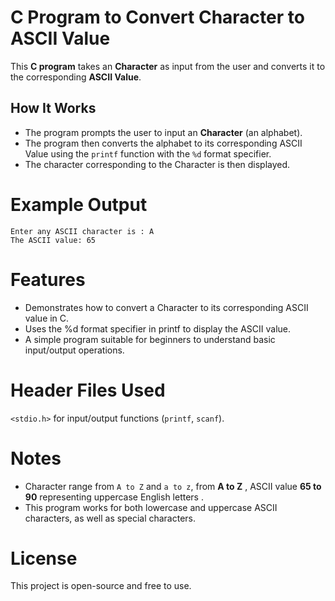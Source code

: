 # C Program to Convert Character to ASCII Value  


This **C program** takes an **Character** as input from the user and converts it to the corresponding **ASCII Value**.

## How It Works
- The program prompts the user to input an **Character** (an alphabet).
- The program then converts the alphabet to its corresponding ASCII Value using the `printf` function with the `%d` format specifier.
- The character corresponding to the Character is then displayed.

# Example Output

```
Enter any ASCII character is : A
The ASCII value: 65

```

# Features
- Demonstrates how to convert a Character to its corresponding ASCII value in C.
- Uses the %d format specifier in printf to display the ASCII value.
- A simple program suitable for beginners to understand basic input/output operations.

# Header Files Used
`<stdio.h>` for input/output functions (`printf`, `scanf`).

# Notes
- Character range from `A to Z` and `a to z`, from **A to Z** , ASCII value **65 to 90** representing uppercase English letters .
- This program works for both lowercase and uppercase ASCII characters, as well as special characters.

# License
This project is open-source and free to use.
